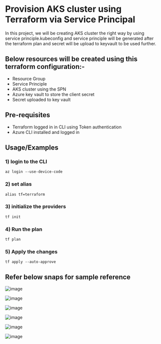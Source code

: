 
# Provision AKS cluster using Terraform via Service Principal

In this project, we will be creating AKS cluster the right way by using service principle.kubeconfig and service principle will be generated after the terraform plan and secret will be upload to keyvault to be used further.

## Below resources will be created using this terraform configuration:-
- Resource Group
- Service Principle
- AKS cluster using the SPN
- Azure key vault to store the client secret
- Secret uploaded to key vault


## Pre-requisites

- Terraform logged in in CLI using Token authentication
- Azure CLI installed and logged in

## Usage/Examples

### 1) login to the CLI
```shell
az login --use-device-code
```
### 2) set alias
```shell
alias tf=terraform
```
### 3) initialize the providers
```shell
tf init
```
### 4) Run the plan
```shell
tf plan
```
### 5) Apply the changes
```shell
tf apply --auto-approve
```

## Refer below snaps for sample reference
![image](https://github.com/user-attachments/assets/da8c16ed-6e3f-49b2-aa60-c4cac5f0fafc)

![image](https://github.com/user-attachments/assets/11f72a92-5d89-47ce-b54e-91cc7645ce2f)

![image](https://github.com/user-attachments/assets/1a85ca56-c387-4d88-a49e-025c4f3eeecf)

![image](https://github.com/user-attachments/assets/d773426d-2cd9-4f66-803a-ffbff79ff0fb)

![image](https://github.com/user-attachments/assets/ffef320d-f255-4e2d-9b14-250fda03ab13)

![image](https://github.com/user-attachments/assets/df17c734-20bd-4d70-ba58-ecf6dc0420fe)






